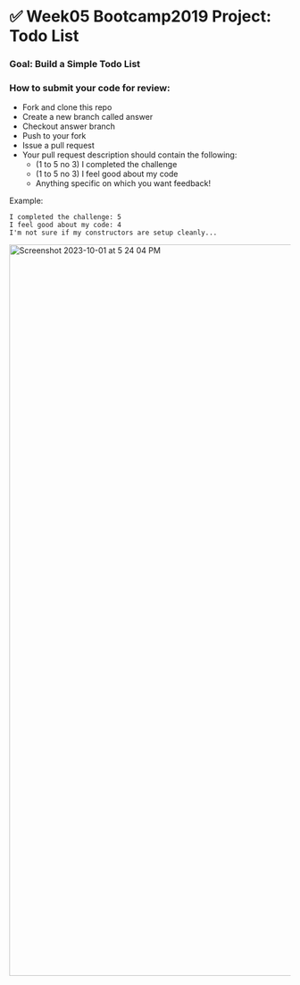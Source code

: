 # ✅ Week05 Bootcamp2019 Project: Todo List

### Goal: Build a Simple Todo List

### How to submit your code for review:

- Fork and clone this repo
- Create a new branch called answer
- Checkout answer branch
- Push to your fork
- Issue a pull request
- Your pull request description should contain the following:
  - (1 to 5 no 3) I completed the challenge
  - (1 to 5 no 3) I feel good about my code
  - Anything specific on which you want feedback!

Example:
```
I completed the challenge: 5
I feel good about my code: 4
I'm not sure if my constructors are setup cleanly...
```


<img width="1308" alt="Screenshot 2023-10-01 at 5 24 04 PM" src="https://github.com/briannawillis195/todo-list-2019-week05/assets/143905399/f0bf8513-1e38-49d9-8b19-2b8b655501c9">
